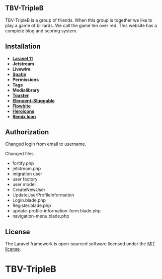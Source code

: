 ## TBV-TripleB

TBV-TripleB is a group of friends. When this group is together we like to play a game of billiards. We call the game ten
over red.
This website has a complete blog and scoring system.

## Installation

- **[Laravel 11](https://laravel.com/)**
- **Jetstream**
- **Livewire**
- **[Spatie](https://spatie.be)**
- **Permissions**
- **Tags**
- **Medialibrary**
- **[Toaster](https://github.com/yoeunes/toastr)**
- **[Elequent-Sluggable](https://github.com/cviebrock/eloquent-sluggable)**
- **[Flowbite](https://flowbite.com)**
- **[Heroicons](https://github.com/blade-ui-kit/blade-heroicons)**
- **[Remix Icon](https://remixicon.com/)**

## Authorization

Changed login from email to username.

Changed files

- fortify.php
- jetstream.php
- migration user
- user factory
- user model
- CreateNewUser
- UpdateUserProfileInformation
- Login.blade.php
- Register.blade.php
- update-profile-information-form.blade.php
- navigation-menu.blade.php

## License

The Laravel framework is open-sourced software licensed under the [MIT license](https://opensource.org/licenses/MIT).
# TBV-TripleB
